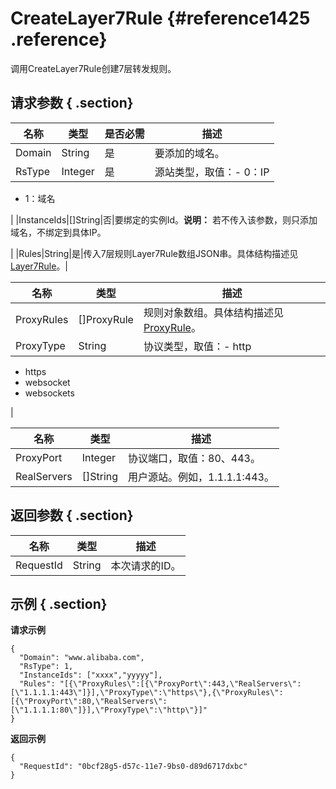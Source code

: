 # CreateLayer7Rule {#reference1425 .reference}

调用CreateLayer7Rule创建7层转发规则。

## 请求参数 { .section}

|名称|类型|是否必需|描述|
|--|--|----|--|
|Domain|String|是|要添加的域名。|
|RsType|Integer|是|源站类型，取值：-   0：IP
-   1：域名

|
|InstanceIds|\[\]String|否|要绑定的实例Id。**说明：** 若不传入该参数，则只添加域名，不绑定到具体IP。

|
|Rules|String|是|传入7层规则Layer7Rule数组JSON串。具体结构描述见[Layer7Rule](#)。|

|名称|类型|描述|
|--|--|--|
|ProxyRules|\[\]ProxyRule|规则对象数组。具体结构描述见[ProxyRule](#)。|
|ProxyType|String|协议类型，取值：-   http
-   https
-   websocket
-   websockets

|

|名称|类型|描述|
|--|--|--|
|ProxyPort|Integer|协议端口，取值：80、443。|
|RealServers|\[\]String|用户源站。例如，1.1.1.1:443。|

## 返回参数 { .section}

|名称|类型|描述|
|--|--|--|
|RequestId|String|本次请求的ID。|

## 示例 { .section}

**请求示例**

```
{
  "Domain": "www.alibaba.com",
  "RsType": 1,
  "InstanceIds": ["xxxx","yyyyy"],
  "Rules": "[{\"ProxyRules\":[{\"ProxyPort\":443,\"RealServers\":[\"1.1.1.1:443\"]}],\"ProxyType\":\"https\"},{\"ProxyRules\":[{\"ProxyPort\":80,\"RealServers\":[\"1.1.1.1:80\"]}],\"ProxyType\":\"http\"}]"
}

```

**返回示例**

```
{
  "RequestId": "0bcf28g5-d57c-11e7-9bs0-d89d6717dxbc"
}

```

